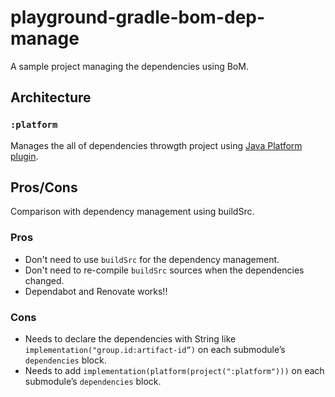 # playground-gradle-bom-dep-manage

A sample project managing the dependencies using BoM.

## Architecture

### `:platform`

Manages the all of dependencies throwgth project using [Java Platform plugin](https://docs.gradle.org/current/userguide/java_platform_plugin.html).

## Pros/Cons

Comparison with dependency management using buildSrc.

### Pros

- Don't need to use `buildSrc` for the dependency management.
- Don't need to re-compile `buildSrc` sources when the dependencies changed.
- Dependabot and Renovate works!!

### Cons

- Needs to declare the dependencies with String like `implementation("group.id:artifact-id”)` on each submodule’s `dependencies` block.
- Needs to add `implementation(platform(project(":platform")))` on each submodule’s `dependencies` block.
